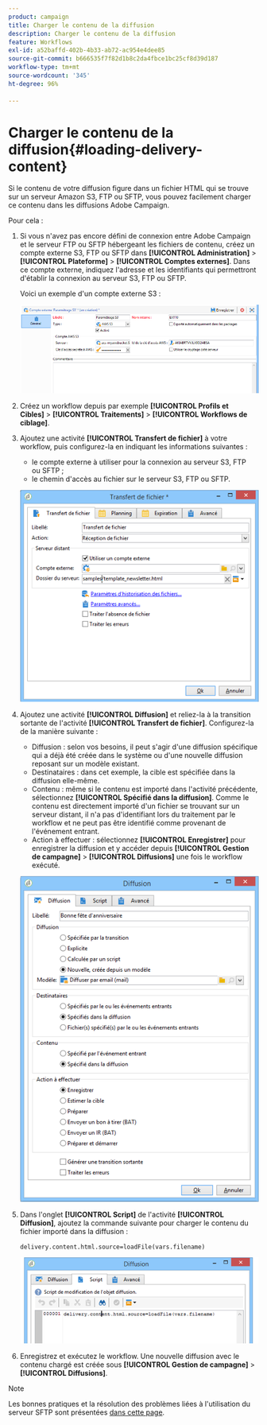 ```yaml
---
product: campaign
title: Charger le contenu de la diffusion
description: Charger le contenu de la diffusion
feature: Workflows
exl-id: a52baffd-402b-4b33-ab72-ac954e4dee85
source-git-commit: b666535f7f82d1b8c2da4fbce1bc25cf8d39d187
workflow-type: tm+mt
source-wordcount: '345'
ht-degree: 96%

---
```


# Charger le contenu de la diffusion{#loading-delivery-content}



Si le contenu de votre diffusion figure dans un fichier HTML qui se trouve sur un serveur Amazon S3, FTP ou SFTP, vous pouvez facilement charger ce contenu dans les diffusions Adobe Campaign.

Pour cela :

1. Si vous n&#39;avez pas encore défini de connexion entre Adobe Campaign et le serveur FTP ou SFTP hébergeant les fichiers de contenu, créez un compte externe S3, FTP ou SFTP dans **[!UICONTROL Administration]** > **[!UICONTROL Plateforme]** > **[!UICONTROL Comptes externes]**. Dans ce compte externe, indiquez l&#39;adresse et les identifiants qui permettront d&#39;établir la connexion au serveur S3, FTP ou SFTP.

   Voici un exemple d&#39;un compte externe S3 :

   ![](assets/delivery_loadcontent_filetransfertexamples3.png)

1. Créez un workflow depuis par exemple **[!UICONTROL Profils et Cibles]** > **[!UICONTROL Traitements]** > **[!UICONTROL Workflows de ciblage]**.
1. Ajoutez une activité **[!UICONTROL Transfert de fichier]** à votre workflow, puis configurez-la en indiquant les informations suivantes :

   * le compte externe à utiliser pour la connexion au serveur S3, FTP ou SFTP ;
   * le chemin d&#39;accès au fichier sur le serveur S3, FTP ou SFTP.

   ![](assets/delivery_loadcontent_filetransfertexample.png)

1. Ajoutez une activité **[!UICONTROL Diffusion]** et reliez-la à la transition sortante de l&#39;activité **[!UICONTROL Transfert de fichier]**. Configurez-la de la manière suivante :

   * Diffusion : selon vos besoins, il peut s&#39;agir d&#39;une diffusion spécifique qui a déjà été créée dans le système ou d&#39;une nouvelle diffusion reposant sur un modèle existant.
   * Destinataires : dans cet exemple, la cible est spécifiée dans la diffusion elle-même.
   * Contenu : même si le contenu est importé dans l&#39;activité précédente, sélectionnez **[!UICONTROL Spécifié dans la diffusion]**. Comme le contenu est directement importé d&#39;un fichier se trouvant sur un serveur distant, il n&#39;a pas d&#39;identifiant lors du traitement par le workflow et ne peut pas être identifié comme provenant de l&#39;événement entrant.
   * Action à effectuer : sélectionnez **[!UICONTROL Enregistrer]** pour enregistrer la diffusion et y accéder depuis **[!UICONTROL Gestion de campagne]** > **[!UICONTROL Diffusions]** une fois le workflow exécuté.

   ![](assets/delivery_loadcontent_activityexample.png)

1. Dans l&#39;onglet **[!UICONTROL Script]** de l&#39;activité **[!UICONTROL Diffusion]**, ajoutez la commande suivante pour charger le contenu du fichier importé dans la diffusion :

   ```
   delivery.content.html.source=loadFile(vars.filename)
   ```

   ![](assets/delivery_loadcontent_script.png)

1. Enregistrez et exécutez le workflow. Une nouvelle diffusion avec le contenu chargé est créée sous **[!UICONTROL Gestion de campagne]** > **[!UICONTROL Diffusions]**.

>[!NOTE]
>
>Les bonnes pratiques et la résolution des problèmes liées à l&#39;utilisation du serveur SFTP sont présentées [dans cette page](../../platform/using/sftp-server-usage.md).
